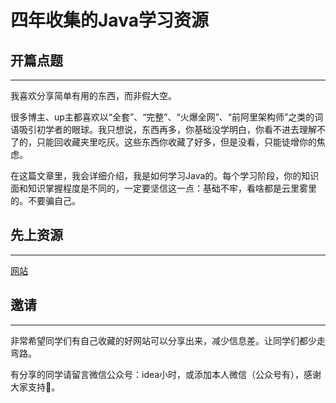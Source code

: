 # 四年收集的Java学习资源

## 开篇点题

---

我喜欢分享简单有用的东西，而非假大空。

很多博主、up主都喜欢以“全套”、“完整”、“火爆全网”、“前阿里架构师”之类的词语吸引初学者的眼球。我只想说，东西再多，你基础没学明白，你看不进去理解不了的，只能回收藏夹里吃灰。这些东西你收藏了好多，但是没看，只能徒增你的焦虑。

在这篇文章里，我会详细介绍，我是如何学习Java的。每个学习阶段，你的知识面和知识掌握程度是不同的，一定要坚信这一点：基础不牢，看啥都是云里雾里的。不要骗自己。

## 先上资源

---

[网站](https://www.notion.so/d9ee9b07c0e240d99412e69d12e26be3)

## 邀请

---

非常希望同学们有自己收藏的好网站可以分享出来，减少信息差。让同学们都少走弯路。

有分享的同学请留言微信公众号：idea小时，或添加本人微信（公众号有），感谢大家支持💓。